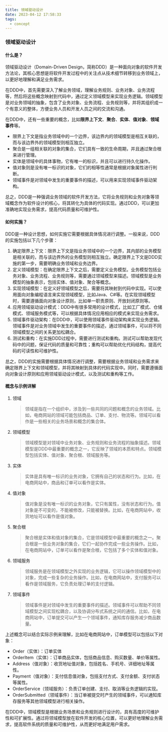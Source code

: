 ```yaml
---
title: 领域驱动设计
date: 2023-04-12 17:58:33
tags:
  - concept
---
```


### 领域驱动设计

#### 什么是？

领域驱动设计（Domain-Driven Design，简称DDD）是一种面向对象的软件开发方法论，其核心思想是将软件开发过程中的关注点从技术细节转移到业务领域上，以更好地理解和满足业务需求。

在DDD中，首先需要深入了解业务领域，理解业务规则、业务对象、业务流程等，然后将这些概念映射到代码中，通过定义领域模型来实现业务逻辑。领域模型是对业务领域的抽象，包含了业务对象、业务流程、业务规则等，并将其组织成一个有意义的整体，方便业务人员和开发人员之间的交流和沟通。

在DDD中，还有一些重要的概念，比如**限界上下文**、**聚合**、**实体**、**值对象**、**领域事件**等。

* 限界上下文是指业务领域中的一个边界，该边界内的领域模型是相互关联的，而与该边界外的领域模型则相互独立。
* 聚合是一组相关联的对象的集合，它们具有一致的生命周期，并且通过聚合根来进行管理。
* 实体是领域中的具体事物，它有唯一的标识，并且可以进行持久化操作。
* 值对象则是没有唯一标识的对象，它们的相等性通常是根据对象属性进行判断。
* 领域事件是对领域中发生的重要事件的描述，可以用来实现领域事件驱动架构。

总之，DDD是一种强调业务领域的软件开发方法，它将业务规则和业务对象等领域概念作为软件设计的核心，将其转化为具体的代码实现。通过DDD，可以更加准确地实现业务需求，提高代码质量和可维护性。

#### 如何实施？

DDD是一种设计思想，如何实施它需要根据具体情况进行调整。一般来说，DDD的实施包括以下几个步骤：

1. 确定限界上下文：限界上下文是指业务领域中的一个边界，其内部的业务模型是相关联的，而与该边界外的业务模型则相互独立。确定限界上下文是DDD实施的第一步，需要明确业务领域和业务边界。
2. 定义领域模型：在确定限界上下文之后，需要定义业务模型。业务模型包括业务对象、业务流程、业务规则等，需要通过领域模型来描述。领域模型是业务模型的抽象表示，包括实体、值对象、聚合等概念。
3. 实现领域模型：在定义好领域模型之后，需要将其映射到代码中实现。可以使用面向对象编程语言来实现领域模型，比如Java、C#等。在实现领域模型时，需要遵循面向对象设计原则，比如单一职责原则、开放封闭原则等。
4. 应用领域驱动设计模式：DDD中有很多常用的设计模式，比如工厂模式、仓储模式、领域服务模式等，可以根据具体情况应用相应的模式来实现业务需求。
5. 领域事件驱动架构：在DDD中，可以使用领域事件驱动架构来实现业务逻辑。领域事件是对业务领域中发生的重要事件的描述，通过领域事件，可以将不同领域模型之间的关系更加松耦合。
6. 测试和重构：在实施DDD过程中，需要进行测试和重构。测试可以帮助发现代码中的问题，保证代码的质量和可靠性；重构可以帮助优化代码结构，提高代码的可读性和可维护性。

总之，DDD的实施需要根据具体情况进行调整，需要根据业务领域和业务需求来确定限界上下文和领域模型，并将其映射到具体的代码实现中。同时，需要遵循面向对象设计原则和应用领域驱动设计模式，以及测试和重构等工作。

#### 概念与示例详解

1. 领域

   > 领域是指在一个组织中，涉及到一些共同的问题和概念的业务领域。比如，电商网站的领域可能包括商品、订单、支付、物流等。领域可以看作是一些相关的业务场景和概念的集合体。
   >
2. 领域模型

   > 领域模型是对领域中业务对象、业务规则和业务流程的抽象描述。领域模型是DDD中最重要的概念之一，它反映了领域的本质和特点。领域模型包括实体、值对象、聚合根、领域服务等。
   >
3. 实体

   > 实体是具有唯一标识的业务对象，它拥有自己的状态和行为。比如，在电商网站中，商品和订单可以看作是实体。
   >
4. 值对象

   > 值对象是没有唯一标识的业务对象，它只有属性，没有状态和行为。值对象是不可变的，不能被修改，只能被替换。比如，在电商网站中，收货地址可以看作是值对象。
   >
5. 聚合根

   > 聚合根是实体和值对象的集合，它是领域模型中最重要的概念之一。聚合根是一些业务对象的集合，它们一起协作完成一些业务操作。比如，在电商网站中，订单可以看作是聚合根，它包括了多个实体和值对象。
   >
6. 领域服务

   > 领域服务是在领域模型之外实现的业务逻辑，它可以操作领域模型中的对象，完成一些复杂的业务操作。比如，在电商网站中，支付服务可以看作是领域服务，它负责处理订单的支付逻辑。
   >
7. 领域事件

   > 领域事件是对领域中发生的重要事件的描述。领域事件可以帮助不同领域模型之间实现松耦合，以及协调分布式系统之间的通信。比如，在电商网站中，订单提交可以产生一个领域事件，通知库存服务减少商品数量。
   >

上述概念可以结合实际示例来理解，比如在电商网站中，订单模型可以包括以下对象：

* Order（实体）：订单实体
* OrderItem（实体）：订单商品实体，包括商品信息、购买数量、单价等属性。
* Address（值对象）：收货地址值对象，包括姓名、手机号、详细地址等属性。
* Payment（值对象）：支付信息值对象，包括支付方式、支付金额、支付状态等属性。
* OrderService（领域服务）：负责订单创建、支付、取消等业务逻辑的实现。
* OrderSubmitted（领域事件）：当订单被提交时产生的领域事件，可以通知库存服务等其他领域模型进行相关操作。

在DDD中，领域模型是根据业务场景和业务规则进行设计的，具有高度的可维护性和可扩展性。通过将领域模型放在软件开发的核心位置，可以更好地理解业务需求，提高软件系统的质量和可维护性，从而更好地满足用户需求。